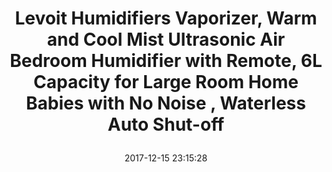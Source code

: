 ---
title: > #shorten me
  Levoit Humidifiers Vaporizer, Warm and Cool Mist Ultrasonic Air  Bedroom Humidifier with Remote, 6L Capacity for Large Room Home Babies with No Noise , Waterless Auto Shut-off
name: >
  Levoit Humidifiers Vaporizer, Warm and Cool Mist Ultrasonic Air  Bedroom Humidifier with Remote, 6L Capacity for Large Room Home Babies with No Noise , Waterless Auto Shut-off
date: "2017-12-15 23:15:28"
buy_now: "https://www.amazon.com/Humidifiers-Vaporizer-Ultrasonic-Humidifier-Waterless/dp/B01MYGNGKK?SubscriptionId=AKIAIA5RBQIWQVTCUEUQ&tag=coldcutdeals-20&linkCode=xm2&camp=2025&creative=165953&creativeASIN=B01MYGNGKK"
description_markdown: >-

  - ULTRASONIC WARM & COOL MIST: Features warm or cool mist at three different levels;  Increase humidity levels 25% quicker than devices using only cool mist

  - TELL YOU THE ACTUAL HUMIDITY AROUND: Always reads the exact value of humidity level so that you can set a suitable and comfortable humidity level based on the surrounding environment

  - TOUCH CONTROL & REMOTE CONTROL：Sensitive touch control panel is easy to operate and the included remote also controls any settings for convenience.

  - HUGE CAPACITY: Large 6L capacity allows for 20 to 36 hours of continuous use; covers up to 280 ft² (20~30m²) in your bedroom, living room, or office

  - WHISPER-QUIET: Ultrasonic air diffusion produces less than 36 dB for a quiet humidification that you even cannot hear it is on

  - SMART AUTO MODE：Designed with Auto mode will automatically diffuse mist to adjust the humidity to the most suitable level

  - BUY WITH CONFIDENCE: Special leak proof design is different from other leaking problem humidifiers among the market. CE&ETL certified. 2-year warranty and lifetime support from Levoit


tweet_id_str: "941808955914964997"
price: "$89.99"
list_price: "$89.99"
deal_price: "$74.90"
you_save: "$55.09 (42%)"
asin: "B01MYGNGKK"
image: "https://images-na.ssl-images-amazon.com/images/I/51W4MWdQeUL.jpg"
---